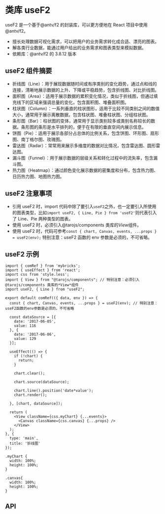 # 类库 useF2

useF2 是一个基于@antv/f2 的封装库，可以更方便地在 React 项目中使用@antv/f2。

- 擅长处理数据可视化需求，可以把用户的业务需求转化成合适、漂亮的图表。
- 解各类行业数据，能通过用户给出的业务需求和图表类型来模拟数据。
- 依赖库：@antv/f2 的 3.8.12 版本

## useF2 组件摘要

- 折线图（Line）：用于展现数据随时间或有序类别的变化趋势，通过点和线的连接，清晰地展示数据的上升、下降或平稳趋势，包含折线图、对比折线图。
- 面积图（Area）：适用于展示数据的累积变化情况，类似于折线图，但通过填充线下的区域来强调总量的变化，包含面积图、堆叠面积图。
- 柱状图（Column）：一系列垂直的柱状图形，适用于比较不同类别之间的数值大小，通常用于展示离散数据，包含柱状图、堆叠柱状图、分组柱状图。
- 条形图（Bar）：柱状图的变体，通常用于显示类别较多或类别名称较长的数据。条形图的条形是水平排列的，便于在有限的垂直空间内展示信息。
- 饼图（Pie）：适用于展示各部分占总体的比例关系，包含饼图、环形图、扇形图、南丁格尔图、玫瑰图。
- 雷达图（Radar）：常常用来展示多维度的数据对比情况，包含雷达图、圆形雷达图。
- 漏斗图（Funnel）：用于展示数据的层级关系和转化过程中的流失率，包含漏斗图。
- 热力图（Heatmap）：通过颜色变化展示数据的密集度和分布，包含热力图、日历热力图、地图热力图。

## useF2 注意事项

- 引用 useF2 时，import 代码中除了要引入`useF2`之外，也一定要引入所使用的图表类型，比如`import useF2, { Line, Pie } from 'useF2'`则代表引入了 Line、Pie 两种类型的图表。
- 使用 useF2 时，必须引入@tarojs/components 类库的*View*组件。
- 使用 useF2 时，代码可参考`const { chart, Canvas, events, ...props } = useF2(env);` 特别注意：useF2 函数的 env 参数是必须的，不可省略。

## useF2 示例

```render
import { comRef } from 'mybricks';
import { useEffect } from 'react';
import css from 'style.less';
import { View } from "@tarojs/components"; // 特别注意：必须引入 @tarojs/components 类库的*View*组件
import useF2, { Line } from "useF2";

export default comRef(({ data, env }) => {
  const { chart, Canvas, events, ...props } = useF2(env); // 特别注意：useF2函数的env参数是必须的，不可省略

  const dataSource = [{
    date: '2017-06-05',
    value: 116
  }, {
    date: '2017-06-06',
    value: 129
  }];

  useEffect(() => {
    if (!chart) {
      return;
    }

    chart.clear();

    chart.source(dataSource);

    chart.line().position('date*value');
    chart.render();

  }, [chart, dataSource]);

  return (
    <View className={css.myChart} {...events}>
      <Canvas className={css.canvas} {...props} />
    </View>
  );
}, {
  type: 'main',
  title: '折线图'
});
```

```style
.myChart {
  width: 100%;
  height: 100%;
}

.canvas{
  width: 100%;
  height: 100%;
}
```

## API 
